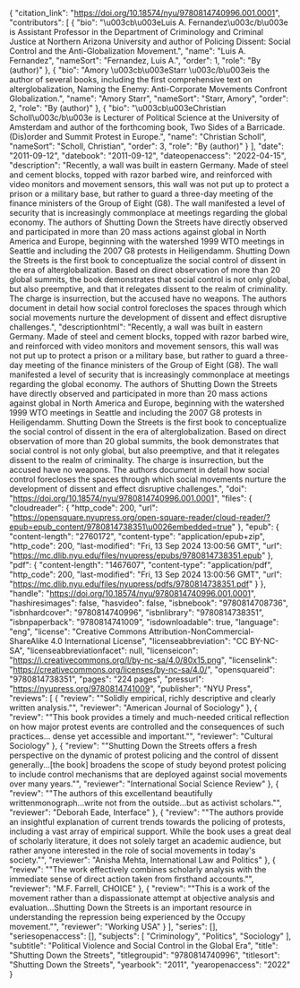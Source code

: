 {
   "citation_link": "https://doi.org/10.18574/nyu/9780814740996.001.0001",
   "contributors": [
     {
       "bio": "\u003cb\u003eLuis A. Fernandez\u003c/b\u003e is Assistant Professor in the Department of Criminology and Criminal Justice at Northern Arizona University and author of Policing Dissent: Social Control and the Anti-Globalization Movement.",
       "name": "Luis A. Fernandez",
       "nameSort": "Fernandez, Luis A.",
       "order": 1,
       "role": "By (author)"
     },
     {
       "bio": "Amory \u003cb\u003eStarr \u003c/b\u003eis the author of several books, including the first comprehensive text on alterglobalization, Naming the Enemy: Anti-Corporate Movements Confront Globalization.",
       "name": "Amory Starr",
       "nameSort": "Starr, Amory",
       "order": 2,
       "role": "By (author)"
     },
     {
       "bio": "\u003cb\u003eChristian Scholl\u003c/b\u003e is Lecturer of Political Science at the University of Amsterdam and author of the forthcoming book, Two Sides of a Barricade. (Dis)order and Summit Protest in Europe.",
       "name": "Christian Scholl",
       "nameSort": "Scholl, Christian",
       "order": 3,
       "role": "By (author)"
     }
   ],
   "date": "2011-09-12",
   "datebook": "2011-09-12",
   "dateopenaccess": "2022-04-15",
   "description": "Recently, a wall was built in eastern Germany.  Made of steel and cement blocks, topped with razor barbed wire, and reinforced with video monitors and movement sensors, this wall was not put up to protect a prison or a military base, but rather to guard a three-day meeting of the finance ministers of the Group of Eight (G8). The wall manifested a level of security that is increasingly commonplace at meetings regarding the global economy. The authors of Shutting Down the Streets have directly observed and participated in more than 20 mass actions against global in North America and Europe, beginning with the watershed 1999 WTO meetings in Seattle and including the 2007 G8 protests in Heiligendamm. Shutting Down the Streets is the first book to conceptualize the social control of dissent in the era of alterglobalization. Based on direct observation of more than 20 global summits, the book demonstrates that social control is not only global, but also preemptive, and that it relegates dissent to the realm of criminality. The charge is insurrection, but the accused have no weapons. The authors document in detail how social control forecloses the spaces through which social movements nurture the development of dissent and effect disruptive challenges.",
   "descriptionhtml": "Recently, a wall was built in eastern Germany.  Made of steel and cement blocks, topped with razor barbed wire, and reinforced with video monitors and movement sensors, this wall was not put up to protect a prison or a military base, but rather to guard a three-day meeting of the finance ministers of the Group of Eight (G8). The wall manifested a level of security that is increasingly commonplace at meetings regarding the global economy. The authors of Shutting Down the Streets have directly observed and participated in more than 20 mass actions against global in North America and Europe, beginning with the watershed 1999 WTO meetings in Seattle and including the 2007 G8 protests in Heiligendamm. Shutting Down the Streets is the first book to conceptualize the social control of dissent in the era of alterglobalization. Based on direct observation of more than 20 global summits, the book demonstrates that social control is not only global, but also preemptive, and that it relegates dissent to the realm of criminality. The charge is insurrection, but the accused have no weapons. The authors document in detail how social control forecloses the spaces through which social movements nurture the development of dissent and effect disruptive challenges.",
   "doi": "https://doi.org/10.18574/nyu/9780814740996.001.0001",
   "files": {
     "cloudreader": {
       "http_code": 200,
       "url": "https://opensquare.nyupress.org/open-square-reader/cloud-reader/?epub=epub_content/9780814738351\u0026embedded=true"
     },
     "epub": {
       "content-length": "2760172",
       "content-type": "application/epub+zip",
       "http_code": 200,
       "last-modified": "Fri, 13 Sep 2024 13:00:56 GMT",
       "url": "https://mc.dlib.nyu.edu/files/nyupress/epubs/9780814738351.epub"
     },
     "pdf": {
       "content-length": "1467607",
       "content-type": "application/pdf",
       "http_code": 200,
       "last-modified": "Fri, 13 Sep 2024 13:00:56 GMT",
       "url": "https://mc.dlib.nyu.edu/files/nyupress/pdfs/9780814738351.pdf"
     }
   },
   "handle": "https://doi.org/10.18574/nyu/9780814740996.001.0001",
   "hashiresimages": false,
   "hasvideo": false,
   "isbnebook": "9780814708736",
   "isbnhardcover": "9780814740996",
   "isbnlibrary": "9780814738351",
   "isbnpaperback": "9780814741009",
   "isdownloadable": true,
   "language": "eng",
   "license": "Creative Commons Attribution-NonCommercial-ShareAlike 4.0 International License",
   "licenseabbreviation": "CC BY-NC-SA",
   "licenseabbreviationfacet": null,
   "licenseicon": "https://i.creativecommons.org/l/by-nc-sa/4.0/80x15.png",
   "licenselink": "https://creativecommons.org/licenses/by-nc-sa/4.0/",
   "opensquareid": "9780814738351",
   "pages": "224 pages",
   "pressurl": "https://nyupress.org/9780814741009",
   "publisher": "NYU Press",
   "reviews": [
     {
       "review": "\"Solidly empirical, richly descriptive and clearly written analysis.\"",
       "reviewer": "American Journal of Sociology"
     },
     {
       "review": "\"This book provides a timely and much-needed critical reflection on how major protest events are controlled and the consequences of such practices... dense yet accessible and important.\"",
       "reviewer": "Cultural Sociology"
     },
     {
       "review": "\"Shutting Down the Streets offers a fresh perspective on the dynamic of  protest policing and the control of dissent generally...[the book]  broadens the scope of study beyond protest policing to include control  mechanisms that are deployed against social movements over many years.\"",
       "reviewer": "International Social Science Review"
     },
     {
       "review": "\"The authors of this excellentand beautifully writtenmonograph...write not from the outside...but as activist scholars.\"",
       "reviewer": "Deborah Eade, Interface"
     },
     {
       "review": "\"The authors provide an insightful explanation of current trends towards the policing of protests, including a vast array of empirical support. While the book uses a great deal of scholarly literature, it does not solely target an academic audience, but rather anyone interested in the role of social movements in today's society.\"",
       "reviewer": "Anisha Mehta, International Law and Politics"
     },
     {
       "review": "\"The work effectively combines scholarly analysis with the immediate sense of direct action taken from firsthand accounts.\"",
       "reviewer": "M.F. Farrell, CHOICE"
     },
     {
       "review": "\"This is a work of the movement rather than a dispassionate attempt at objective analysis and evaluation...Shutting Down the Streets is an important resource in understanding the repression being experienced by the Occupy movement.\"",
       "reviewer": "Working USA"
     }
   ],
   "series": [],
   "seriesopenaccess": [],
   "subjects": [
     "Criminology",
     "Politics",
     "Sociology"
   ],
   "subtitle": "Political Violence and Social Control in the Global Era",
   "title": "Shutting Down the Streets",
   "titlegroupid": "9780814740996",
   "titlesort": "Shutting Down the Streets",
   "yearbook": "2011",
   "yearopenaccess": "2022"
 }
